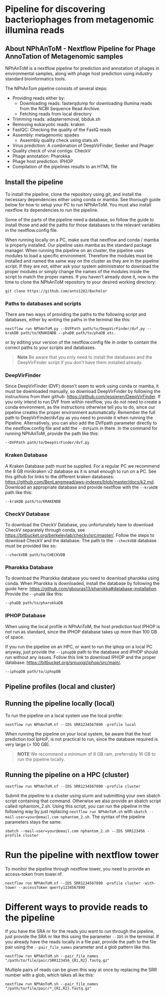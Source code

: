 # Pipeline for discovering bacteriophages from metagenomic illumina reads

## About NPhAnToM - Nextflow Pipeline for Phage AnnoTation of Metagenomic samples
NPhAnToM is a nextflow pipeline for prediction and annotation of phages in environmental samples, along with phage host prediction using industry standard bioinformatics tools.

The NPhAnTom pipeline consists of several steps:
- Providing reads either by:
    - Downloading reads: fasterqdump for downloading illumina reads from the NCBI Sequence Read Archive.
    - Fetching reads from local directory
- Trimming reads: adapterremoval, bbduk.sh
- Removing eukaryotic reads: kraken
- FastQC: Checking the quality of the FastQ reads
- Assembly: metagenomic spades
    - Assembly quality check using stats.sh
- Virus prediction: A combination of DeepVirFinder, Seeker and Phager
- Quality check of viral contigs: CheckV
- Phage annotation: Pharokka
- Phage host prediction: IPHOP
- Compilation of the pipelines results to an HTML file


## Install the pipeline
To install the pipeline, clone the repository using git, and install the necessary dependencies either using conda or mamba. See thorough guide below for how to setup your PC to run NPhAnToM. You must also install nextflow its dependencies to run the pipeline.

Some of the parts of the pipeline need a database, so follow the guide to install those and add the paths for those databases to the relevant variables in the nextflow.config file. 

When running locally on a PC, make sure that nextflow and conda / mamba is properly installed. Our pipeline uses mamba as the standard package manager. 
When running the pipeline on an cluster, the pipeline uses modules to load a specific environment. Therefore the modules must be installed and named the same way on the cluster as they are in the pipeline script. If they are not, either ask your system administrator to download the proper modules or simply change the names of the modules inside the script to match the proper names. 
If you haven't already done it, now is the time to clone the NPhAnToM repository to your desired working directory:
```
git clone https://github.com/anto1282/Bachelor
```

### Paths to databases and scripts
There are two ways of providing the paths to the following script and databases, either by writing the paths in the terminal like this:
```
nextflow run NPhAnToM.py --DVFPath path/to/DeepVirFinder/dvf.py --krakDB path/to/KRAKENDB --phaDB path/to/phaDB etc. 
```

or by editing your version of the nextflow.config file in order to contain the correct paths to your scripts and databases. 

>**Note**
>Be aware that you only need to install the databases and the DeepVirFinder script if you don't have them installed already. 

### DeepVirFinder 
Since DeepVirFinder (DVF) doesn't seem to work using conda or mamba, it must be downloaded manually, so download DeepVirFinder by following the instructions from their github: https://github.com/jessieren/DeepVirFinder.
If you only intend to run DVF from within nextflow, you do not need to create a conda environment, as the instructions otherwise tell you to do, since our pipeline creates the proper environment automatically.
Remember the full path to DeepVirFinder/dvf.py as you need to provide it when running the Pipeline. 
Alternatively, you can also add the DVFpath parameter directly to the nextflow.config file and add the ```--DVFpath``` in there. 
In the command for running NPhAnToM, provide the path like this:
```
--DVFPath path/to/DeepVirFinder/dvf.py
```

### Kraken Database
A Kraken Database path must be supplied. For a regular PC we recommend the 8 GB minikraken v2 database as it is small enough to run on a PC. See this github for links to the different kraken databases: https://github.com/BenLangmead/aws-indexes/blob/master/docs/k2.md.
Download an appropriate database and provide nextflow with the ```--krakDB``` path like this:
```
--krakDB path/to/KRAKENDB
```

### CheckV Database 
To download the CheckV Database, you unfortunately have to download CheckV separately through conda, see https://bitbucket.org/berkeleylab/checkv/src/master/. Follow the steps to download CheckV and the database. 
The path to the ```--checkVDB``` database must be provided like so:
```
--checkVDB path/to/CHECKVDB
```

### Pharokka Database
To download the Pharokka database you need to download pharokka using conda. When Pharokka is downloaded, install the database by following the guide here: https://github.com/gbouras13/pharokka#database-installation. Provide the ```--phaDB``` like this:
```
--phaDB path/to/pharokkaDB
```

### IPHOP Database 
When using the local profile in NPhAnToM, the host prediction tool IPHOP is not run as standard, since the IPHOP database takes up more than 100 GB of space. 

If you run the pipeline on an HPC, or want to run the iphop on a local PC anyway, just provide the ```--iphopDB``` path to the database and IPHOP should run without any issues.
Follow this link to download IPHOP and the proper database: https://bitbucket.org/srouxjgi/iphop/src/main/.

```
--iphopDB path/to/iphopDB
```

## Pipeline profiles (local and cluster)
## Running the pipeline locally (local)
To run the pipeline on a local system use the local profile:
```
nextflow run NPhAnToM.nf --IDS SRR1234567890 -profile local
```
When running the pipeline on your local system, be aware that the host prediction tool IpHoP, is not practical to run, since the database required is very large (> 100 GB).
>**NOTE**
>We recommend a minimum of 8 GB ram, preferrably 16 GB to run the pipeline locally.

## Running the pipeline on a HPC (cluster)
```
nextflow run NPhAnToM.nf --IDS SRR1234567890 -profile cluster
```
Submit the pipeline to a cluster using slurm and submitting your own sbatch script containing that command.
Otherwise we also provide an sbatch script called nphantom_2.sh. Using this script, you can run the pipeline in the following way by just replacing ```nextflow run NPhAnToM.sh``` with ```sbatch --mail-user=your@email.com nphantom_2.sh```. The syntax of the pipeline parameters stays the same.

```
sbatch --mail-user=your@email.com nphantom_2.sh --IDS SRR123456 -profile cluster 
```

# Run the pipeline with nextflow tower
To monitor the pipeline through nextflow tower, you need to provide an access-token from tower.nf.
```
nextflow run NPhAnToM.nf --IDS SRR1234567890 -profile cluster -with-tower --accessToken qwerty1234567890
```

# Different ways to provide reads to the pipeline
If you have the SRA nr for the reads you want to run through the pipeline, just provide the SRA nr like this using the parameter ```--IDS``` in the terminal.
If you already have the reads locally in a file pair, provide the path to the file pair using the ```--pair_file_names``` parameter and a glob pattern like this.
```
nextflow run NPhAnToM.sh --pair_file_names "/path/to/file/pair/SRR123456_{R1,R2}.fastq.gz"
```
Multiple pairs of reads can be given this way at once by replacing the SRR number with a glob, which takes all ike this:
```
nextflow run NPhAnToM.sh --pair_file_names "/path/to/file/pair/*_{R1,R2}.fastq.gz"
```
